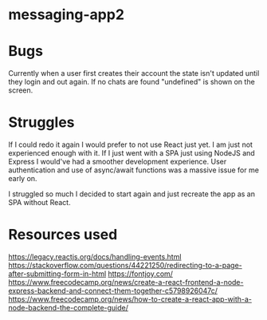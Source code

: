 # messaging-app2

# Bugs
Currently when a user first creates their account the state isn't updated until they login and out again.
If no chats are found "undefined" is shown on the screen.

# Struggles
If I could redo it again I would prefer to not use React just yet. I am just not experienced enough with it. If I just went with a SPA just using NodeJS and Express I would've had a smoother development experience.
User authentication and use of async/await functions was a massive issue for me early on.

I struggled so much I decided to start again and just recreate the app as an SPA without React.

# Resources used
https://legacy.reactjs.org/docs/handling-events.html
https://stackoverflow.com/questions/44221250/redirecting-to-a-page-after-submitting-form-in-html
https://fontjoy.com/
https://www.freecodecamp.org/news/create-a-react-frontend-a-node-express-backend-and-connect-them-together-c5798926047c/
https://www.freecodecamp.org/news/how-to-create-a-react-app-with-a-node-backend-the-complete-guide/
